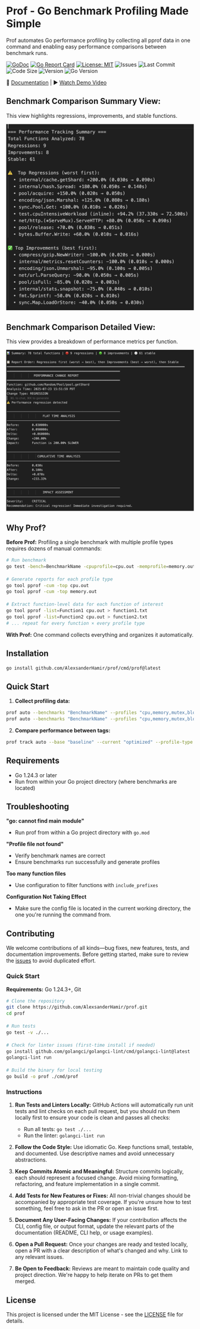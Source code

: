 # Prof - Go Benchmark Profiling Made Simple

Prof automates Go performance profiling by collecting all pprof data in one command and enabling easy performance comparisons between benchmark runs.

[![GoDoc](https://godoc.org/github.com/AlexsanderHamir/prof?status.svg)](https://godoc.org/github.com/AlexsanderHamir/prof)
[![Go Report Card](https://goreportcard.com/badge/github.com/AlexsanderHamir/prof)](https://goreportcard.com/report/github.com/AlexsanderHamir/prof)
[![License: MIT](https://img.shields.io/badge/License-MIT-yellow.svg)](https://opensource.org/licenses/MIT)
![Issues](https://img.shields.io/github/issues/AlexsanderHamir/prof)
![Last Commit](https://img.shields.io/github/last-commit/AlexsanderHamir/prof)
![Code Size](https://img.shields.io/github/languages/code-size/AlexsanderHamir/prof)
![Version](https://img.shields.io/github/v/tag/AlexsanderHamir/prof?sort=semver)
![Go Version](https://img.shields.io/badge/Go-1.24.3%2B-blue)

📖 [Documentation](https://alexsanderhamir.github.io/prof/) | ▶️ [Watch Demo Video](https://cdn.jsdelivr.net/gh/AlexsanderHamir/assets@main/output.mp4)

## Benchmark Comparison Summary View:

This view highlights regressions, improvements, and stable functions.

![Summary of benchmark performance changes](./summary_example.png)

## Benchmark Comparison Detailed View:

This view provides a breakdown of performance metrics per function.

![Function-level performance comparison](./detailed_example.png)

## Why Prof?

**Before Prof:** Profiling a single benchmark with multiple profile types requires dozens of manual commands:

```bash
# Run benchmark
go test -bench=BenchmarkName -cpuprofile=cpu.out -memprofile=memory.out ...

# Generate reports for each profile type
go tool pprof -cum -top cpu.out
go tool pprof -cum -top memory.out

# Extract function-level data for each function of interest
go tool pprof -list=Function1 cpu.out > function1.txt
go tool pprof -list=Function2 cpu.out > function2.txt
# ... repeat for every function × every profile type
```

**With Prof:** One command collects everything and organizes it automatically.

## Installation

```bash
go install github.com/AlexsanderHamir/prof/cmd/prof@latest
```

## Quick Start

1. **Collect profiling data:**

```bash
prof auto --benchmarks "BenchmarkName" --profiles "cpu,memory,mutex,block" --count 10 --tag "baseline"
prof auto --benchmarks "BenchmarkName" --profiles "cpu,memory,mutex,block" --count 10 --tag "optimized"
```

2. **Compare performance between tags:**

```bash
prof track auto --base "baseline" --current "optimized" --profile-type "cpu" --bench-name "BenchmarkName" --output-format "summary"
```

## Requirements

- Go 1.24.3 or later
- Run from within your Go project directory (where benchmarks are located)

## Troubleshooting

**"go: cannot find main module"**

- Run prof from within a Go project directory with `go.mod`

**"Profile file not found"**

- Verify benchmark names are correct
- Ensure benchmarks run successfully and generate profiles

**Too many function files**

- Use configuration to filter functions with `include_prefixes`

**Configuration Not Taking Effect**

- Make sure the config file is located in the current working directory, the one you're running the command from.

## Contributing

We welcome contributions of all kinds—bug fixes, new features, tests, and documentation improvements. Before getting started, make sure to review the [issues](https://github.com/AlexsanderHamir/prof/issues) to avoid duplicated effort.

### Quick Start

**Requirements:** Go 1.24.3+, Git

```bash
# Clone the repository
git clone https://github.com/AlexsanderHamir/prof.git
cd prof

# Run tests
go test -v ./...

# Check for linter issues (first-time install if needed)
go install github.com/golangci/golangci-lint/cmd/golangci-lint@latest
golangci-lint run

# Build the binary for local testing
go build -o prof ./cmd/prof
```

### Instructions

1. **Run Tests and Linters Locally:**
   GitHub Actions will automatically run unit tests and lint checks on each pull request, but you should run them locally first to ensure your code is clean and passes all checks:

   - Run all tests: `go test ./...`
   - Run the linter: `golangci-lint run`

2. **Follow the Code Style:**
   Use idiomatic Go. Keep functions small, testable, and documented. Use descriptive names and avoid unnecessary abstractions.

3. **Keep Commits Atomic and Meaningful:**
   Structure commits logically, each should represent a focused change. Avoid mixing formatting, refactoring, and feature implementation in a single commit.

4. **Add Tests for New Features or Fixes:**
   All non-trivial changes should be accompanied by appropriate test coverage. If you're unsure how to test something, feel free to ask in the PR or open an issue first.

5. **Document Any User-Facing Changes:**
   If your contribution affects the CLI, config file, or output format, update the relevant parts of the documentation (README, CLI help, or usage examples).

6. **Open a Pull Request:**
   Once your changes are ready and tested locally, open a PR with a clear description of what's changed and why. Link to any relevant issues.

7. **Be Open to Feedback:**
   Reviews are meant to maintain code quality and project direction. We're happy to help iterate on PRs to get them merged.

## License

This project is licensed under the MIT License - see the [LICENSE](LICENSE) file for details.
